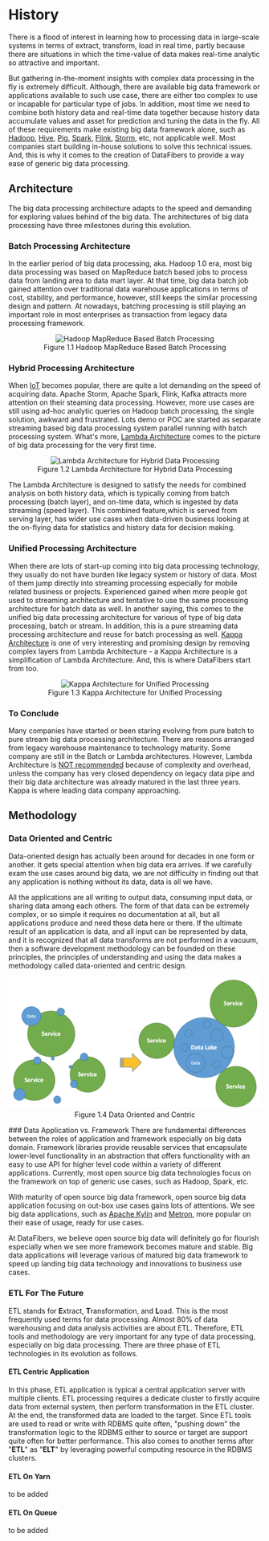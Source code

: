 # History
There is a flood of interest in learning how to processing data in large-scale systems in terms of extract, transform, load in real time, partly because there are situations in which the time-value of data makes real-time analytic so attractive and important. 

But gathering in-the-moment insights with complex data processing in the fly is extremely difficult. Although, there are available big data framework or applications available to such use case, there are either too complex to use or incapable for particular type of jobs. In addition, most time we need to combine both history data and real-time data together because history data accumulate values and asset for prediction and tuning the data in the fly. All of these requirements make existing big data framework alone, such as [Hadoop](http://hadoop.apache.org/), [Hive](http://hive.apache.org/), [Pig](http://pig.apache.org/), [Spark](http://spark.apache.org/), [Flink](https://flink.apache.org/), [Storm](https://storm.apache.org/), etc, not applicable well. Most companies start building in-house solutions to solve this technical issues. And, this is why it comes to the creation of DataFibers to provide a way ease of generic big data processing. 

## Architecture
The big data processing architecture adapts to the speed and demanding for exploring values behind of the big data. The architectures of big data processing have three milestones during this evolution. 

### Batch Processing Architecture
In the earlier period of big data processing, aka. Hadoop 1.0 era, most big data processing was based on MapReduce batch based jobs to process data from landing area to data mart layer. At that time, big data batch job gained attention over traditional data warehouse applications in terms of cost, stability, and performance, however, still keeps the similar processing design and pattern. At nowadays, batching processing is still playing an important role in most enterprises as transaction from legacy data processing framework. 

<p style="text-align: center;">
<img src="image/batchpure.png" alt="Hadoop MapReduce Based Batch Processing"><br>
Figure 1.1 Hadoop MapReduce Based Batch Processing
</p>

### Hybrid Processing Architecture
When [IoT](https://en.wikipedia.org/wiki/Internet_of_things) becomes popular, there are quite a lot demanding on the speed of acquiring data. Apache Storm, Apache Spark, Flink, Kafka attracts more attention on their steaming data processing. However, more use cases are still using ad-hoc analytic queries on Hadoop batch processing, the single solution, awkward and frustrated. Lots demo or POC are started as separate streaming based big data processing system parallel running with batch processing system. What's more, [Lambda Architecture](https://en.wikipedia.org/wiki/Lambda_architecture) comes to the picture of big data processing for the very first time.

<p style="text-align: center;">
<img src="image/lambda.png" alt="Lambda Architecture for Hybrid Data Processing"><br>
Figure 1.2 Lambda Architecture for Hybrid Data Processing
</p>

The Lambda Architecture is designed to satisfy the needs for combined analysis on both history data, which is typically coming from batch processing (batch layer), and on-time data, which is ingested by data streaming (speed layer). This combined feature,which is served from serving layer, has wider use cases when data-driven business looking at the on-flying data for statistics and history data for decision making. 

### Unified Processing Architecture
When there are lots of start-up coming into big data processing technology, they usually do not have burden like legacy system or history of data. Most of them jump directly into streaming processing especially for mobile related business or projects. Experienced gained when more people got used to streaming architecture and tentative to use the same processing architecture for batch data as well. In another saying, this comes to the unified big data processing architecture for various of type of big data processing, batch or stream. In addition, this is a pure streaming data processing architecture and reuse for batch processing as well. [Kappa Architecture](http://milinda.pathirage.org/kappa-architecture.com/) is one of very interesting and promising design by removing complex layers from Lambda Architecture - a Kappa Architecture is a simplification of Lambda Architecture. And, this is where DataFibers start from too.

<p style="text-align: center;">
<img src="image/kappa.png" alt="Kappa Architecture for Unified Processing"><br>
Figure 1.3 Kappa Architecture for Unified Processing
</p>

### To Conclude
Many companies have started or been staring evolving from pure batch to pure stream big data processing architecture. There are reasons arranged from legacy warehouse maintenance to technology maturity. Some company are still in the Batch or Lambda architectures. However, Lambda Architecture is [NOT recommended](https://www.oreilly.com/ideas/questioning-the-lambda-architecture)  because of complexity and overhead, unless the company has very closed dependency on legacy data pipe and their big data architecture was already matured in the last three years. Kappa is where leading data company approaching.


## Methodology

### Data Oriented and Centric
Data-oriented design has actually been around for decades in one form or another. It gets special attention when big data era arrives. If we carefully exam the use cases around big data, we are not difficulty in finding out that any application is nothing without its data, data is all we have.

All the applications are all writing to output data, consuming input data, or sharing data among each others. The form of that data can be extremely complex, or so simple it requires no documentation at all, but all applications produce and need these data here or there. If the ultimate result of an application is data, and all input can be represented by data, and it is recognized that all data transforms are not performed in a vacuum, then a software development methodology can be founded on these principles, the principles of understanding and using the data makes a methodology called data-oriented and centric design.

<p style="text-align: center;">
<img src="image/data_oriented.jpg" alt="Data Oriented and Centric"><br>
Figure 1.4 Data Oriented and Centric
</p>
### Data Application vs. Framework
There are fundamental differences between the roles of application and framework especially on big data domain. Framework libraries provide reusable services that encapsulate lower-level functionality in an abstraction that offers functionality with an easy to use API for higher level code within a variety of different applications. Currently, most open source big data technologies focus on the framework on top of generic use cases, such as Hadoop, Spark, etc. 

With maturity of open source big data framework, open source big data application focusing on out-box use cases gains lots of attentions. We see big data applications, such as [Apache Kylin](http://kylin.apache.org/) and [Metron](http://metron.incubator.apache.org/), more popular on their ease of usage, ready for use cases.

At DataFibers, we believe open source big data will definitely go for flourish especially when we see more framework becomes mature and stable. Big data applications will leverage various of matured big data framework to speed up landing big data technology and innovations to business use cases. 

### ETL For The Future
ETL stands for **E**xtract, **T**ransformation, and **L**oad. This is the most frequently used terms for data processing. Almost 80% of data warehousing and data analysis activities are about ETL. Therefore, ETL tools and methodology are very important for any type of data processing, especially on big data processing. There are three phase of ETL technologies in its evolution as follows.

#### ETL Centric Application
In this phase, ETL application is typical a central application server with multiple clients. ETL processing requires a dedicate cluster to firstly acquire data from external system, then perform transformation in the ETL cluster. At the end, the transformed data are loaded to the target. Since ETL tools are used to read or write with RDBMS quite often, "pushing down" the transformation logic to the RDBMS either to source or target are support quite often for better performance. This also comes to another terms after "**ETL**" as "**ELT**" by leveraging powerful computing resource in the RDBMS clusters.

#### ETL On Yarn
to be added

#### ETL On Queue
to be added





